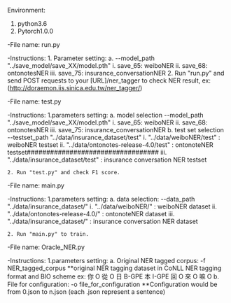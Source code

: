 Environment:
1. python3.6
2. Pytorch1.0.0


<Run the API>
-File name:
	run.py

-Instructions:
	1. Parameter setting:
		a. --model_path "../save_model/save_XX/model.pth"
			i.   save_65: weiboNER
			ii.  save_68: ontonotesNER
			iii. save_75: insurance_conversationNER
	2. Run "run.py" and send POST requests to your [URL]/ner_tagger to check NER result, ex: (http://doraemon.iis.sinica.edu.tw/ner_tagger/)


<Test model performance on corpus to see F1 score>
-File name:
	test.py

-Instructions:
	1.parameters setting:
		a. model selection
			--model_path "../save_model/save_XX/model.pth"
			i.   save_65: weiboNER
			ii.  save_68: ontonotesNER
			iii. save_75: insurance_conversationNER
		b. test set selection
			--testset_path "../data/insurance_dataset/test"
			i.   "../data/weiboNER/test" : weiboNER testset
			ii.  "../data/ontonotes-release-4.0/test" : ontonoteNER testset##################################
			iii. "../data/insurance_dataset/test" : insurance conversation NER testset

	2. Run "test.py" and check F1 score.


<Train new model>
-File name:
	main.py

-Instructions:
	1.parameters setting:
		a. data selection:
			--data_path "../data/insurance_dataset/"
			i.   "../data/weiboNER/" : weiboNER dataset
			ii.  "../data/ontonotes-release-4.0/" : ontonoteNER dataset
			iii. "../data/insurance_dataset/" : insurance conversation NER dataset

	2. Run "main.py" to train.



<Generate Configuration>
-File name:
	Oracle_NER.py

-Instructions:
	1.parameters setting:
		a. Original NER tagged corpus:
		 	-f NER_tagged_corpus 
		 	**original NER tagging dataset in CoNLL NER tagging format and BIO scheme
		 		ex: 
			 		你	O
					從	O
					日	B-GPE
					本	I-GPE
					回	O
					來	O
					嘛	O 
		b. File for configuration:
			-o file_for_configuration
			**Configuration would be from 0.json to n.json (each .json represent a sentence)

